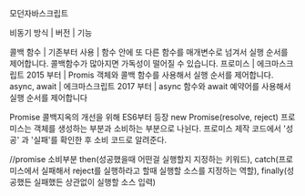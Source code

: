 모던자바스크립트

비동기 방식 | 버전 | 기능

콜백 함수 |  기존부터 사용 | 함수 안에 또 다른 함수를 매개변수로 넘겨서 실행 순서를 제어합니다.
콜백함수가  많아지면 가독성이 떨어질 수 있습니다.
프로미스 | 에크마스크립트 2015 부터 | Promis 객체와 콜백 함수를 사용해서 실행 순서를 제어합니다.
async, await | 에크마스크립트 2017 부터 | async 함수와 await 예약어를 사용해서 실행 순서를 제어합니다

Promise
콜백지옥의 개선을 위해 ES6부터 등장
new Promise(resolve, reject)
프로미스는 객체를 생성하는 부분과 소비하는 부분으로 나뉜다.
프로미스 제작 코드에서 '성공' 과 '실패'를 확인한 후 소비 코드로 알려준다.



//promise 소비부분 
then(성공했을때 어떤걸 실행할지 지정하는 키워드), 
catch(프로미스에서 실패해서 reject를 실행하라고 할때 실행할 소스를 지정하는 역할), 
finally(성공했든 실패했든 상관없이 실행할 소스 입력)